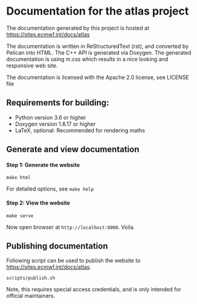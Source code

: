 Documentation for the atlas project
===================================

The documentation generated by this project is hosted at https://sites.ecmwf.int/docs/atlas

The documentation is written in ReStructuredText (rst), and converted by Pelican into HTML.
The C++ API is generated via Doxygen. The generated documentation is using m.css which results
in a nice looking and responsive web site.

The documentation is licensed with the Apache 2.0 license, see LICENSE file

Requirements for building:
--------------------------

- Python version 3.6 or higher
- Doxygen version 1.8.17 or higher
- LaTeX, optional: Recommended for rendering maths

Generate and view documentation
-------------------------------

#### Step 1: Generate the website

```
make html
```

For detailed options, see `make help`

#### Step 2: View the website

```
make serve
```

Now open browser at `http://localhost:8000`. Voila.


Publishing documentation
------------------------

Following script can be used to publish the website to https://sites.ecmwf.int/docs/atlas.

```
scripts/publish.sh
```

Note, this requires special access credentials, and is only intended for official maintainers.
